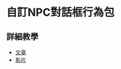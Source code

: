 # 自訂NPC對話框行為包

## 詳細教學
- [文章](https://mcbedev.blogspot.com/2021/08/add-on-npc-dialogue.html)
- [影片]()
